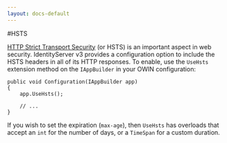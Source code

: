 ```yaml
---
layout: docs-default
---
```


#HSTS

[HTTP Strict Transport Security](http://www.html5rocks.com/en/tutorials/security/transport-layer-security/) (or HSTS) is an important aspect in web security. IdentityServer v3 provides a configuration option to include the HSTS headers in all of its HTTP responses. To enable, use the `UseHsts` extension method on the `IAppBuilder` in your OWIN configuration:

```
public void Configuration(IAppBuilder app)
{
    app.UseHsts();

    // ...
}
```

If you wish to set the expiration (`max-age`), then `UseHsts` has overloads that accept an `int` for the number of days, or a `TimeSpan` for a custom duration.
